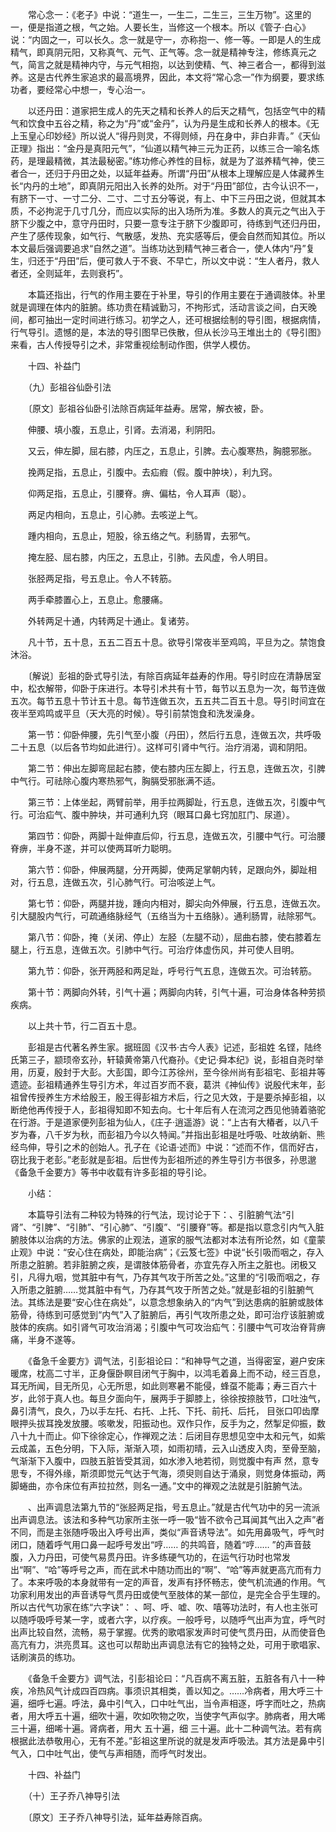 <!-- { "loadSidebar": true } -->
　　常心念一：《老子》中说：“道生一，一生二，二生三，三生万物”。这里的一，便是指道之根，气之始。人要长生，当修这一个根本。所以《管子·白心》说：“内固之一，可以长久。念一就是守一，亦称抱一、修一等。一即是人的生成精气，即真阴元阳，又称真气、元气、正气等。念一就是精神专注，修练真元之气，简言之就是精神内守，与元气相抱，以达到使精、气、神三者合一，都得到滋养。这是古代养生家追求的最高境界，因此，本文将“常心念一”作为纲要，要求练功者，要经常心中想一，专心治一。

　　以还丹田：道家把生成人的先天之精和长养人的后天之精气，包括空气中的精气和饮食中五谷之精，称之为“丹”或“金丹”，认为丹是生成和长养人的根本。《无上玉皇心印妙经》所以说人“得丹则灵，不得则倾，丹在身中，非白非青。”《天仙正理》指出：“金丹是真阳元气”，“仙道以精气神三元为正药，以练三合一喻名炼药，是理最精微，其法最秘密。”练功修心养性的目标，就是为了滋养精气神，使三者合一，还归于丹田之处，以延年益寿。所谓“丹田”从根本上理解应是人体藏养生长“内丹的土地”，即真阴元阳出入长养的处所。对于“丹田”部位，古今认识不一，有脐下一寸、一寸二分、二寸、二寸五分等说，有上、中下三丹田之说，但就其本质，不必拘泥于几寸几分，而应以实际的出入场所为准。多数人的真元之气出入于脐下少腹之中，意守丹田时，只要一意专注于脐下少腹即可，待练到气还归丹田，产生了感传现象，如气行、气散感，发热、充实感等后，便会自然而知其位。所以本文最后强调要追求“自然之道”。当练功达到精气神三者合一，使人体内“丹”复生，归还于“丹田”后，便可救人于不衰、不早亡，所以文中说：“生人者丹，救人者还，全则延年，去则衰朽”。

　　本篇还指出，行气的作用主要在于补里，导引的作用主要在于通调肢体。补里就是调理在体内的脏腑。练功贵在精诚勤习，不拘形式，活动言谈之间，白天晚间，都可抽出一定时间进行练习。初学之人，还可根据绘制的导引图，根据病情，行气导引。遗憾的是，本法的导引图早已佚散，但从长沙马王堆出土的《导引图》来看，古人传授导引之术，非常重视绘制动作图，供学人模仿。

　　十四、补益门

　　（九）彭祖谷仙卧引法

　　〔原文〕彭祖谷仙卧引法除百病延年益寿。居常，解衣被，卧。

　　伸腰、填小腹，五息止，引肾。去消渴，利阴阳。

　　又云，伸左脚，屈右膝，内压之，五息止，引脾。去心腹寒热，胸臆邪胀。

　　挽两足指，五息止，引腹中。去疝瘕（假。腹中肿块），利九窍。

　　仰两足指，五息止，引腰脊。痹、偏枯，令人耳声（聪）。

　　两足内相向，五息止，引心肺。去咳逆上气。

　　踵内相向，五息止，短股，徐五络之气。利肠胃，去邪气。

　　掩左胫、屈右膝，内压之，五息止，引肺。去风虚，令人明目。

　　张胫两足指，号五息止。令人不转筋。

　　两手牵膝置心上，五息止。愈腰痛。

　　外转两足十通，内转两足十通止。复诸劳。

　　凡十节，五十息，五五二百五十息。欲导引常夜半至鸡鸣，平旦为之。禁饱食沐浴。

　　〔解说〕彭祖的卧式导引法，有除百病延年益寿的作用。导引时应在清静居室中，松衣解带，仰卧于床进行。本导引术共有十节，每节以五息为一次，每节连做五次。每节五息十节计五十息。每节连做五次，五五共二百五十息。导引时间宜在夜半至鸡鸣或平旦（天大亮的时候）。导引前禁饱食和洗发澡身。

　　第一节：仰卧伸腰，先引气至小腹（丹田），然后行五息，连做五次，共呼吸二十五息（以后各节均如此进行）。这样可引肾中气行。治疗消渴，调和阴阳。

　　第二节：伸出左脚弯屈起右膝，使右膝内压左脚上，行五息，连做五次，引脾中气行。可祛除心腹内寒热邪气，胸膈受邪胀满不适。

　　第三节：上体坐起，两臂前举，用手拉两脚趾，行五息，连做五次，引腹中气行。可治疝气、腹中肿块，并可通利九窍（眼耳口鼻七窍加肛门、尿道）。

　　第四节：仰卧，两脚十趾伸直后仰，行五息，连做五次，引腰中气行。可治腰脊痹，半身不遂，并可以使两耳听力聪明。

　　第六节：仰卧，伸展两腿，分开两脚，使两足掌朝内转，足跟向外，脚趾相对，行五息，连做五次，引心肺气行。可治咳逆上气。

　　第七节：仰卧，两腿并拢，踵向内相对，脚尖向外伸展，行五息，连做五次。引大腿股内气行，可疏通络脉经气（五络当为十五络脉）。通利肠胃，祛除邪气。

　　第八节：仰卧，掩（关闭、停止）左胫（左腿不动），屈曲右膝，使右膝着左腿上，行五息，连做五次。引肺中气行。可治疗体虚伤风，并可使人目明。

　　第九节：仰卧，张开两胫和两足趾，呼号行气五息，连做五次。可治转筋。

　　第十节：两脚向外转，引气十遍；两脚向内转，引气十遍，可治身体各种劳损疾病。

　　以上共十节，行二百五十息。

　　彭祖是古代著名养生家。据班固《汉书·古今人表》记述，彭祖姓 名铿，陆终氏第三子，颛顼帝玄孙，轩辕黄帝第八代裔孙。《史记·舜本纪》说，彭祖自尧时举用，历夏，殷封于大彭。大彭国，即今江苏徐州，至今徐州尚有彭祖宅、彭祖井等遗迹。彭祖精通养生导引方术，年过百岁而不衰，葛洪《神仙传》说殷代末年，彭祖曾传授养生方术给殷王，殷王得彭祖方术后，行之见大效，于是要杀掉彭祖，以断绝他再传授于人，彭祖得知即不知去向。七十年后有人在流河之西见他骑着骆驼在行游。于是道家便列彭祖为仙人，《庄子·逍遥游》说：“上古有大椿者，以八千岁为春，八千岁为秋，而彭祖乃今以久特闻。”并指出彭祖是吐呼吸、吐故纳新、熊经鸟伸，导引之术的创始人。孔子在《论语·述而》中说：“述而不作，信而好古，窃比我于老彭。”老彭就是彭祖。后世传为彭祖所述的养生导引方书很多，孙思邈《备急千金要方》等书中收载有许多彭祖的导引论。

　　小结：

　　本篇导引法有二种较为特殊的行气法，现讨论于下：、引脏腑气法“引肾”、“引脾”、“引肺”、“引心肺”、“引腹”、“引腰脊”等。都是指以意念引内气入脏腑肢体以治病的方法。佛家的止观法，道家的服气法都对本法有所论然，如《童蒙止观》中说：“安心住在病处，即能治病”；《云笈七签》中说“长引吸而咽之，存入所患之脏腑。若非脏腑之疾，是谓肢体筋骨者，亦宜先存入所主之脏也。闭极又引，凡得九咽，觉其脏中有气，乃存其气攻于所苦之处。”这里的“引吸而咽之，存入所患之脏腑……觉其脏中有气，乃存其气攻于所苦之处。”就是彭祖的引脏腑气法。其练法是要“安心住在病处”，以意念想象纳入的“内气”到达患病的脏腑或肢体筋骨，待练到可感觉到“内气”入了脏腑后，再引气攻所患之处，即可治疗该脏腑或肢体的疾病。如引肾气可攻治消渴；引腹中气可攻治疝气：引腰中气可攻治脊背痹痛，半身不遂等。

　　《备急千金要方》调气法，引彭祖论曰：“和神导气之道，当得密室，避户安床暖席，枕高二寸半，正身偃卧瞑目闭气于胸中，以鸿毛着鼻上而不动，经三百息，耳无所闻，目无所见，心无所思，如此则寒暑不能侵，蜂虿不能毒；寿三百六十岁，此邻于真人也。每旦夕面向午，展两手于脚膝上，徐徐按捺肢节，口吐浊气，鼻引清气，良久，乃以手左托、右托、上托、下托、前托、后托， 目张口叩齿摩眼押头拔耳挽发放腰。咳嗽发，阳振动也。双作只作，反手为之，然掣足仰振，数八十九十而止。仰下徐徐定心，作禅观之法：后闭目存思想见空中太和元气，如紫云成盖，五色分明，下入际，渐渐入项，如雨初晴，云入山透皮入肉，至骨至脑，气渐渐下入腹中，四肢五脏皆受其润，如水渗入地若彻，则觉腹中有声 然，意专思专，不得外缘，斯须即觉元气达于气海，须臾则自达于涌泉，则觉身体振动，两脚蜷曲，亦令床位有声拉拉然，则名一通。”文中的禅观之法就是引脏腑气法。

　　、出声调息法第九节的“张胫两足指，号五息止。”就是古代气功中的另一流派出声调息法。该法和多种气功家所主张一呼一吸“皆不欲令己耳闻其气出入之声”者不同，而是主张随呼吸出入呼号出声，类似“声音诱导法”。如先用鼻吸气，呼气时闭口，随着呼气用口鼻一起呼号发出“哼…… 的共鸣音，随着“哼…… ”的声音鼓腹，入力丹田，可使气易贯丹田。许多练硬气功的，在运气行功时也常发出“啊”、“哈”等呼号之声，而在武术中随功而出的“啊”、“哈”等声就更高亢而有力了。本来呼吸的本身就带有一定的声音，发声有抒怀畅志，使气机流通的作用。气功家利用发出的声音诱导气贯丹田或使气至肢体的某一部位，是完全合乎生理的。所以古代气功家在练“六字诀”： 、呵、呼、嘘、吹、嘻等功法时，有人也主张可以随呼吸呼号某一字，或者六字，以疗疾。一般呼号，以随呼气出声为宜，呼气时出声比较自然，流畅，易于掌握。优秀的歌唱家发声时可使气贯丹田，从而使音色高亢有力，洪亮贯耳。这也可以帮助出声调息法有它的独特之处，可用于歌唱家、话刷演员的练功。

　　《备急千金要方》调气法，引彭祖论曰：“凡百病不离五脏，五脏各有八十一种疾，冷热风气计成四百四病。事须识其相类，善以知之。……冷病者，用大呼三十遍，细呼七遍。呼法，鼻中引气入，口中吐气出，当令声相逐，呼字而吐之，热病者，用大呼五十遍，细吹十遍，吹如吹物之吹，当使字气声似字。肺病者，用大唏三十遍，细唏十遍。肾病者，用大 五十遍，细 三十遍。此十二种调气法。若有病根据此法恭敬用心，无有不差。”彭祖这里所说的就是发声呼吸法。其方法是鼻中引气入，口中吐气出，使气与声相随，而呼气时发出。

　　十四、补益门

　　（十）王子乔八神导引法

　　〔原文〕王子乔八神导引法，延年益寿除百病。


